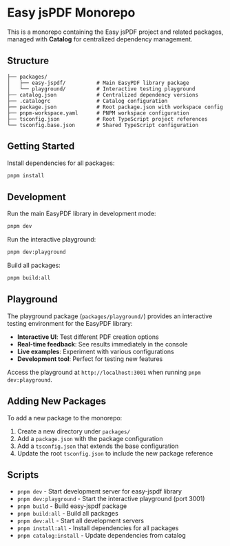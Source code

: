 # Easy jsPDF Monorepo

This is a monorepo containing the Easy jsPDF project and related packages, managed with **Catalog** for centralized dependency management.

## Structure

```
├── packages/
│   ├── easy-jspdf/          # Main EasyPDF library package
│   └── playground/          # Interactive testing playground
├── catalog.json             # Centralized dependency versions
├── .catalogrc               # Catalog configuration
├── package.json             # Root package.json with workspace config
├── pnpm-workspace.yaml      # PNPM workspace configuration
├── tsconfig.json            # Root TypeScript project references
└── tsconfig.base.json       # Shared TypeScript configuration
```

## Getting Started

Install dependencies for all packages:
```bash
pnpm install
```

## Development

Run the main EasyPDF library in development mode:
```bash
pnpm dev
```

Run the interactive playground:
```bash
pnpm dev:playground
```

Build all packages:
```bash
pnpm build:all
```

## Playground

The playground package (`packages/playground/`) provides an interactive testing environment for the EasyPDF library:

- **Interactive UI**: Test different PDF creation options
- **Real-time feedback**: See results immediately in the console
- **Live examples**: Experiment with various configurations
- **Development tool**: Perfect for testing new features

Access the playground at `http://localhost:3001` when running `pnpm dev:playground`.

## Adding New Packages

To add a new package to the monorepo:

1. Create a new directory under `packages/`
2. Add a `package.json` with the package configuration
3. Add a `tsconfig.json` that extends the base configuration
4. Update the root `tsconfig.json` to include the new package reference

## Scripts

- `pnpm dev` - Start development server for easy-jspdf library
- `pnpm dev:playground` - Start the interactive playground (port 3001)
- `pnpm build` - Build easy-jspdf package
- `pnpm build:all` - Build all packages
- `pnpm dev:all` - Start all development servers
- `pnpm install:all` - Install dependencies for all packages
- `pnpm catalog:install` - Update dependencies from catalog